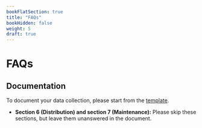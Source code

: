 ```yaml
---
bookFlatSection: true
title: "FAQs"
bookHidden: false
weight: 5
draft: true
---
```


# FAQs

## Documentation

To document your data collection, please start from the [template](../Datasheets_for_DataSets.zip).


- __Section 6 (Distribution) and section 7 (Maintenance):__ Please skip these sections, but leave them unanswered in the document.
